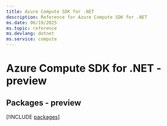 ```yaml
---
title: Azure Compute SDK for .NET
description: Reference for Azure Compute SDK for .NET
ms.date: 06/19/2025
ms.topic: reference
ms.devlang: dotnet
ms.service: compute
---
```

# Azure Compute SDK for .NET - preview
## Packages - preview
[!INCLUDE [packages](compute-index.md)]